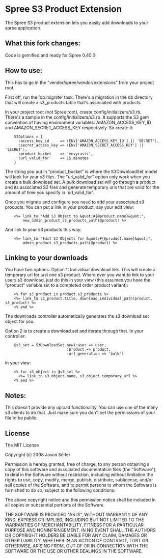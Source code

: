 # Spree S3 Product Extension

The Spree S3 product extension lets you easily add downloads to your spree 
application.  

## What this fork changes:

Code is gemified and ready for Spree 0.40.0

## How to use:

This has to go in the "vendor/spree/vendor/extensions" from your project
root.

First off, run the 'db:migrate' task.  There's a migration in the db directory
that will create a s3_products table that's associated with products.

In your project root (not Spree root), create config/initializers/s3.rb.  
There's a sample in the config/initializers/s3.rb.  It supports the S3 gem
convention of having environment variables: AMAZON_ACCESS_KEY_ID and 
AMAZON_SECRET_ACCESS_KEY respectively.  So create it:

		S3Options = {
		  :access_key_id     => (ENV['AMAZON_ACCESS_KEY_ID'] || 'SECRET'),
		  :secret_access_key => (ENV['AMAZON_SECRET_ACCESS_KEY'] || 'SECRET'),
		  :product_bucket    => 'envycasts',
		  :url_valid_for     => 15.minutes
		}

The string you put in "product_bucket" is where the S3DownloadSet model will
look for your s3 files.  The "url_valid_for" option only work when you create 
a bulk download set.  A bulk download set will go through a product and its
associated S3 files and generate temporary urls that are valid for the amount
of time you specify in 'url_valid_for'.

Once you migrate and configure you need to add your associated s3 products.
You can put a link in your product, say your edit view:

		<%= link_to "Add S3 Object to &quot;#{@product.name}&quot;", 
		    new_admin_product_s3_products_path(@product) %>

And link to your s3 products this way:

		<%= link_to "Edit S3 Objects for &quot;#{@product.name}&quot;", 
		    admin_product_s3_products_path(@product) %>

## Linking to your downloads

You have two options.  Option 1: Individual download link.  This will
create a temporary url for just one s3 product.  Where ever you want to
link to your users s3 download, just do this in your view (this assumes
you have the "product" variable set to a completed order product variant):

		<% for s3_product in product.s3_products %>
		<%= link_to s3_product.title, download_individual_path(product, s3_product) %>
		<% end %>

The downloads controller automatically generates the s3 download set object
for you.

Option 2 is to create a download set and iterate through that.  In your
controller:

		@s3_set = S3DownloadSet.new(:user => user, 
								:product => product,
		 						:url_generation => 'bulk')

In your view:

		<% for s3_object in @s3_set %>
		  <%= link_to s3_object.name, s3_object.temporary_url %>
		<% end %>

## Notes:

This doesn't provide any upload functionality.  You can use one of the many
s3 clients to do that.  Just make sure you don't set the permissions of your
file to be public.


## License

The MIT License

Copyright (c) 2008 Jason Seifer

Permission is hereby granted, free of charge, to any person obtaining a copy
of this software and associated documentation files (the "Software"), to deal
in the Software without restriction, including without limitation the rights
to use, copy, modify, merge, publish, distribute, sublicense, and/or sell
copies of the Software, and to permit persons to whom the Software is
furnished to do so, subject to the following conditions:

The above copyright notice and this permission notice shall be included in
all copies or substantial portions of the Software.

THE SOFTWARE IS PROVIDED "AS IS", WITHOUT WARRANTY OF ANY KIND, EXPRESS OR
IMPLIED, INCLUDING BUT NOT LIMITED TO THE WARRANTIES OF MERCHANTABILITY,
FITNESS FOR A PARTICULAR PURPOSE AND NONINFRINGEMENT. IN NO EVENT SHALL THE
AUTHORS OR COPYRIGHT HOLDERS BE LIABLE FOR ANY CLAIM, DAMAGES OR OTHER
LIABILITY, WHETHER IN AN ACTION OF CONTRACT, TORT OR OTHERWISE, ARISING FROM,
OUT OF OR IN CONNECTION WITH THE SOFTWARE OR THE USE OR OTHER DEALINGS IN
THE SOFTWARE.